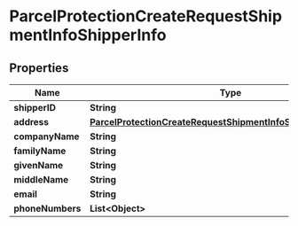 

# ParcelProtectionCreateRequestShipmentInfoShipperInfo

## Properties

Name | Type | Description | Notes
------------ | ------------- | ------------- | -------------
**shipperID** | **String** |  |  [optional]
**address** | [**ParcelProtectionCreateRequestShipmentInfoShipperInfoAddress**](ParcelProtectionCreateRequestShipmentInfoShipperInfoAddress.md) |  |  [optional]
**companyName** | **String** |  |  [optional]
**familyName** | **String** |  |  [optional]
**givenName** | **String** |  |  [optional]
**middleName** | **String** |  |  [optional]
**email** | **String** |  |  [optional]
**phoneNumbers** | **List&lt;Object&gt;** |  |  [optional]



